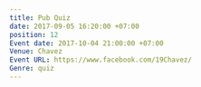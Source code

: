 ```yaml
---
title: Pub Quiz
date: 2017-09-05 16:20:00 +07:00
position: 12
Event date: 2017-10-04 21:00:00 +07:00
Venue: Chavez
Event URL: https://www.facebook.com/19Chavez/
Genre: quiz
---
```


